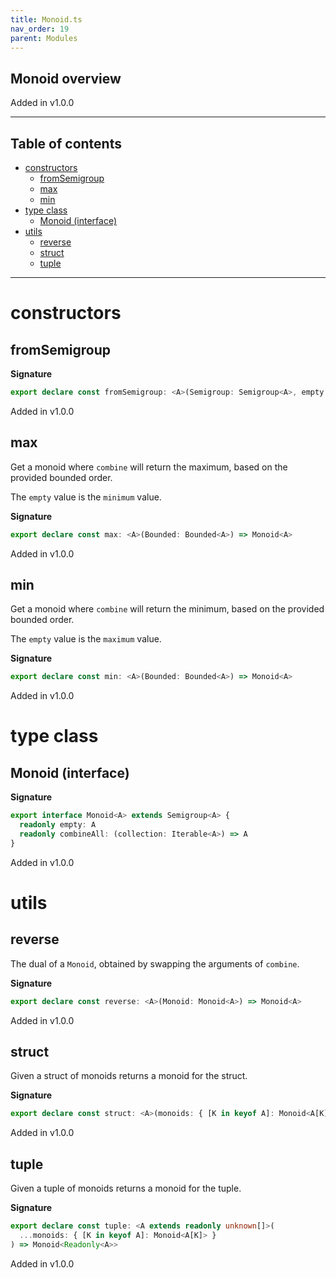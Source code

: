 ```yaml
---
title: Monoid.ts
nav_order: 19
parent: Modules
---
```


## Monoid overview

Added in v1.0.0

---

<h2 class="text-delta">Table of contents</h2>

- [constructors](#constructors)
  - [fromSemigroup](#fromsemigroup)
  - [max](#max)
  - [min](#min)
- [type class](#type-class)
  - [Monoid (interface)](#monoid-interface)
- [utils](#utils)
  - [reverse](#reverse)
  - [struct](#struct)
  - [tuple](#tuple)

---

# constructors

## fromSemigroup

**Signature**

```ts
export declare const fromSemigroup: <A>(Semigroup: Semigroup<A>, empty: A) => Monoid<A>
```

Added in v1.0.0

## max

Get a monoid where `combine` will return the maximum, based on the provided bounded order.

The `empty` value is the `minimum` value.

**Signature**

```ts
export declare const max: <A>(Bounded: Bounded<A>) => Monoid<A>
```

Added in v1.0.0

## min

Get a monoid where `combine` will return the minimum, based on the provided bounded order.

The `empty` value is the `maximum` value.

**Signature**

```ts
export declare const min: <A>(Bounded: Bounded<A>) => Monoid<A>
```

Added in v1.0.0

# type class

## Monoid (interface)

**Signature**

```ts
export interface Monoid<A> extends Semigroup<A> {
  readonly empty: A
  readonly combineAll: (collection: Iterable<A>) => A
}
```

Added in v1.0.0

# utils

## reverse

The dual of a `Monoid`, obtained by swapping the arguments of `combine`.

**Signature**

```ts
export declare const reverse: <A>(Monoid: Monoid<A>) => Monoid<A>
```

Added in v1.0.0

## struct

Given a struct of monoids returns a monoid for the struct.

**Signature**

```ts
export declare const struct: <A>(monoids: { [K in keyof A]: Monoid<A[K]> }) => Monoid<{ readonly [K in keyof A]: A[K] }>
```

Added in v1.0.0

## tuple

Given a tuple of monoids returns a monoid for the tuple.

**Signature**

```ts
export declare const tuple: <A extends readonly unknown[]>(
  ...monoids: { [K in keyof A]: Monoid<A[K]> }
) => Monoid<Readonly<A>>
```

Added in v1.0.0
